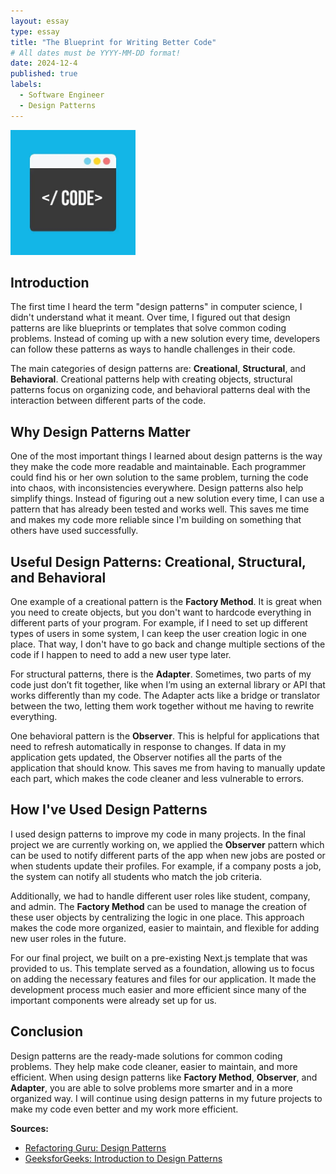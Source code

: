 ```yaml
---
layout: essay
type: essay
title: "The Blueprint for Writing Better Code"
# All dates must be YYYY-MM-DD format!
date: 2024-12-4
published: true
labels:
  - Software Engineer
  - Design Patterns
---
```


<img width="200px" class="rounded float-start pe-4" src="../img/code.webp">

## Introduction

The first time I heard the term "design patterns" in computer science, I didn't understand what it meant. Over time, I figured out that design patterns are like blueprints or templates that solve common coding problems. Instead of coming up with a new solution every time, developers can follow these patterns as ways to handle challenges in their code.

The main categories of design patterns are: **Creational**, **Structural**, and **Behavioral**. Creational patterns help with creating objects, structural patterns focus on organizing code, and behavioral patterns deal with the interaction between different parts of the code.

## Why Design Patterns Matter

One of the most important things I learned about design patterns is the way they make the code more readable and maintainable. Each programmer could find his or her own solution to the same problem, turning the code into chaos, with inconsistencies everywhere. Design patterns also help simplify things. Instead of figuring out a new solution every time, I can use a pattern that has already been tested and works well. This saves me time and makes my code more reliable since I'm building on something that others have used successfully.

## Useful Design Patterns: Creational, Structural, and Behavioral

One example of a creational pattern is the **Factory Method**. It is great when you need to create objects, but you don't want to hardcode everything in different parts of your program. For example, if I need to set up different types of users in some system, I can keep the user creation logic in one place. That way, I don't have to go back and change multiple sections of the code if I happen to need to add a new user type later.

For structural patterns, there is the **Adapter**. Sometimes, two parts of my code just don’t fit together, like when I’m using an external library or API that works differently than my code. The Adapter acts like a bridge or translator between the two, letting them work together without me having to rewrite everything.

One behavioral pattern is the **Observer**. This is helpful for applications that need to refresh automatically in response to changes. If data in my application gets updated, the Observer notifies all the parts of the application that should know. This saves me from having to manually update each part, which makes the code cleaner and less vulnerable to errors.

## How I've Used Design Patterns

I used design patterns to improve my code in many projects. In the final project we are currently working on, we applied the **Observer** pattern which can be used to notify different parts of the app when new jobs are posted or when students update their profiles. For example, if a company posts a job, the system can notify all students who match the job criteria.

Additionally, we had to handle different user roles like student, company, and admin. The **Factory Method** can be used to manage the creation of these user objects by centralizing the logic in one place. This approach makes the code more organized, easier to maintain, and flexible for adding new user roles in the future.

For our final project, we built on a pre-existing Next.js template that was provided to us. This template served as a foundation, allowing us to focus on adding the necessary features and files for our application. It made the development process much easier and more efficient since many of the important components were already set up for us.

## Conclusion

Design patterns are the ready-made solutions for common coding problems. They help make code cleaner, easier to maintain, and more efficient. When using design patterns like **Factory Method**, **Observer**, and **Adapter**, you are able to solve problems more smarter and in a more organized way. I will continue using design patterns in my future projects to make my code even better and my work more efficient.

**Sources:**
- [Refactoring Guru: Design Patterns](https://refactoring.guru/design-patterns) 
- [GeeksforGeeks: Introduction to Design Patterns](https://www.geeksforgeeks.org/design-patterns-set-1-introduction/)
